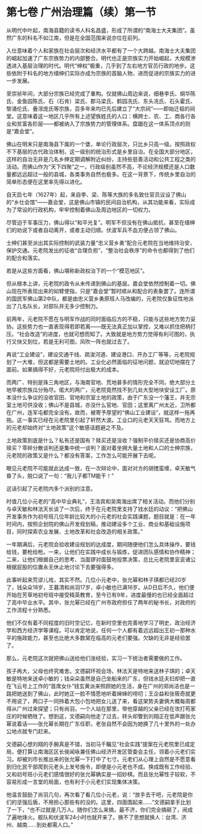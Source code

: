 # 第七卷 广州治理篇（续）第一节

从明代中叶起，南海县籍的读书人科名昌盛，形成了所谓的“南海士大夫集团”。虽然广东的科名不如江南，但是在全国范围来说亦位在前列。
 
入仕意味着个人和家族在社会层次和经济水平都有了一个大跨越。南海士大夫集团的崛起加速了广东宗族势力的内部整合。明代也正是宗族实力开始崛起，大规模渗透进入基层治理的时代。明代“绅权”极重，几乎到了左右地方官员行政的地步。这些依附于科名的地方缙绅们实际亦成为宗族的首脑人物，进而促进的宗族实力的进一步发展。
 
至崇祯年间，大部分宗族已经完成了重构。仅就佛山周边来说，细巷李氏、纲华陈氏、金鱼园陈氏、石（石肯）梁氏、郡马梁氏、鹤园冼氏、东头冼氏、石头霍氏、黎涌伦氏、叠滘庞氏等宗族，百多年来均已先后建立了“大宗祠”――即始迁祖的祠堂。这意味着这一地区几乎所有上述望族姓氏的人口：横跨士、农、工、商各行各业和贫富各阶层——都被纳入了宗族势力的管理体系。盘踞在这一体系顶点的则是“嘉会堂”。
 
佛山在明末只是南海县下属的一个堡，单论行政层次，只比乡只高一级。按照政权不下基层的古代政治体制，这一级别的统治形式是乡里自治。在全国大部分地区，这样的自治无非是几名乡绅定期调解附近纠纷，主持些慈善活动和公共工程之类的活动。而佛山作为“天下四聚”之一，行政级别虽然不高，不论经济规模还是人口数量都远远超过一般的县城，各类事务自然也极多。在这一背景下，传统乡里自治的简单形态便在这里率先得以进化。
 
自天启七年（1627年）起，来自李、梁、陈等大族的多名致仕官员议设了佛山的“乡仕会馆”――嘉会堂，这是佛山市镇的民间自治机构，从其功能来看，实际成为了常设的行政机构，牢牢控制着佛山及周边地区的一切权力。
 
尽管迫于军事压力，佛山得以“和平光复”。明军不但没有在佛山抵抗，甚至在缙绅们的劝说下或者自动离开，或者主动归顺。伏波军兵不血刃便占领了佛山。
 
士绅们甚至派出其实际控制的武装力量“忠义营乡勇”配合元老院在当地维持治安，保护交通。元老院发出的征收“合理负担”，“整治社会秩序”的命令也都得到了他们的配合和落实。
 
若是从这些方面看，佛山堪称新政权治下的一个“模范地区”。
 
但从根本上讲，元老院的政令从未传递到佛山的基层。嘉会堂依然控制着一切。佛山现在所表现出来的如臂使指，只是“嘉会堂”暂时顺从和配合的表象罢了。连所谓的国民军佛山第2中队，都是由忠义营乡勇原班人马改编的，元老院仅象征性地派出了几名队长，对部队并无多少控制力。
 
前两年，元老院不愿在与明军作战的同时面临后方的不稳，只能与这些地方势力妥协。这些势力也一直表现得若即若离——既无法真正加以掌控，又难以抓住把柄打压。“社会改造”的进度，也就可想而知了。大致就是地方势力觉得有利可图的，执行又快又到位，若是无利可图，风吹一阵也就过去了。
 
再说“工业建设”，建设交通干线、疏浚河道、建设港口、开办工厂等等，元老院规划了一大堆，但这都是需要土地的。工业化必然面临的征地问题，就迫切地摆在了面前。如果搞得不好，元老院将付出极大的成本。
 
而两广、特别是珠三角地区，与海南官地、荒地甚多的情形完全不同，绝大部分土地早被宗族瓜分殆尽。偌大的两广，元老院竟然找不到几处大型地块安设工厂。原本没什么争议的没收官田、官地和宗室土地的政策，由于广东没一个藩王，并无宗室土地可供没收；佛山不是县城，亦没什么官地、官田；这里离广州太近，卫所都在广州，连军屯都完全没有。故而，被寄予厚望的“佛山工业建设”，就这样一拖再拖。这一事实已经在元老院里引起了轩然大波。工业口的元老天天狂骂。而地方上的元老却始终对“土地政策”这个敏感话题避之不及。
 
土地政策到底是什么？私有还是国有？赎买还是没收？强制平价赎买还是协商高价赎买？零碎分散谈判还是集中统一谈判？面对着坐拥大量土地和人口的士绅宗族，元老院的政策又是什么？都没有答案，工作怎么可能开展下去呢。
 
眼见元老院不可能就此达成一致，在一次辩论中，面对对方的胡搅蛮缠，卓天敏气昏了头，脱口说了一句：“我儿子都TM能干！”
 
这话引起了元老院内多个派别的注意。
 
时值几位小元老的“高中毕业典礼”，王洛宾和吴南海出席了相关活动。而他们分别与卓天敏和林法天长谈了一次后，终于在元老院里支持了钱水廷的动议：“把佛山开发事务作为初号班几位年龄比较大的小元老的社会实践课题，题目就是：在一年时间内，按照企划院的佛山开发规划稿，推动建设多个工业、商业和基础设施项目，同时探索农业发展、土地改革和社会改造的相关政策。”
 
一年期满后，元老院会验收建设规划的达成度，期间随便他们怎么具体操作，要钱给钱，要枪给枪。一来，让他们在实践中成长与锻炼，促进团队感情和协作精神；二来，让他们根据自己的思考、当面锣对面鼓地投票决策，总比元老院里衮衮诸公根据屁股的位置永无休止地讨论下去要强得多。
 
此事听起来荒谬儿戏，其实不然。几位小元老中，张允幂和林子琪都已经20岁了，钱朵朵18岁，王暮清和尚羽17岁，卓小敏也已满16岁。从D日后不久，他们便开始在芳草地初号班中接受精英教育，至今已有9年，进度最慢的也已经全面超过了高中毕业水平。其中，张允幂已经在广州市政府担任了两年的秘书长，对政府的工作流程十分熟悉。
 
他们不仅有着不同程度的旧时空记忆，在新时空里也完善地学习了明史、政治经济学和西方经济学等课程。可以肯定地说，任何一个人都有着远远超出王初一那种水平的施政能力，甚至也比绝大多数窝在临高的元老们要强。欠缺的无非是经验罢了。
 
那么，元老院这次就把佛山送给他们涨经验，实习一下统治者需要做的工作。
 
孩子再大，父母也终究难舍。文德嗣环视会场，林法天是特地来送林子琪的；卓天敏是特地来送卓小敏的；钱朵朵虽然是自己坐船来的广东，但钱水廷夫妇却把一直在飞云号上工作的“首席女仆”钱玄黄派来照顾她的生活，身在广州的郑尚洁也是一路把她送到了佛山，此时她正一脸不情愿地听着婶婶的唠叨；王企益和张筱奇就更不用说了，两口子一同拎着大包小包地把女儿送了来，看这架势夫妻俩大概每周都得从广州过来探望；只有尚羽，一个人站在那里，带他穿越的父亲已经在攻打苟家庄的时候牺牲了。想到这，文德嗣向他走了过去，转头却瞥到刘翔正在低声跟张允幂说着话——张允幂长期在广东任职，老张自然不会因为她换了几十里外的一处办公地点就专门赶来。
 
文德嗣心想刘翔的手腕真是不错，当初马千瞩见“社会实践”提案在元老院里已成定局，便打算让南海区区长侯闻咏兼任佛山经济开发区管委会主任，领着小元老们实习。却被刘市长推出来的张允幂一下打中了七寸。元老们从心理上自然是不愿意看到归化民干部爬到元老头上发号施令，即便是小元老也不成。换成既有工作经验、又和初号班小元老们感情很好的张允幂确实是一招妙棋。而且张允幂性子较软，不容易形成一言堂的局面，也有利于小元老们实现集体决策。
 
他温言鼓励了尚羽几句，再次看了看几位小元老，说：“放手去干吧，元老院是你们的坚强后盾，不用担心那些有的没的。这里，四面围起来……”文德嗣拿手比划了一下，“也不过就是几万人。随你们怎么来搞，最不济，你们完全搞砸了，闹成了遍地烽火。舰队和伏波军24小时也就开来了。换不了思想就换人：台湾、济州、越南……到处都需人口。”
